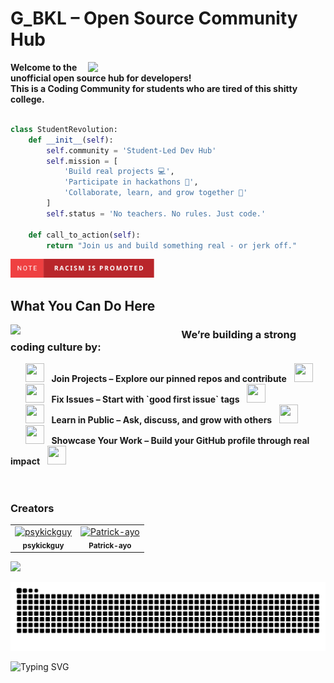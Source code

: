 # G_BKL – Open Source Community Hub 

<img align="right" src="https://user-images.githubusercontent.com/74038190/212750996-938b257b-266c-45a7-9af7-655341c0f58b.gif" width="380">


<div align="left">
    <strong>Welcome to the unofficial open source hub for developers!</strong>
    <br /> 
    <strong>This is a Coding Community for students who are tired of this shitty college.</strong>
</div>

<br /> 

```python
class StudentRevolution:
    def __init__(self):
        self.community = 'Student-Led Dev Hub'
        self.mission = [
            'Build real projects 💻',
            'Participate in hackathons 🧠',
            'Collaborate, learn, and grow together 🚀'
        ]
        self.status = 'No teachers. No rules. Just code.'
    
    def call_to_action(self):
        return "Join us and build something real - or jerk off."
```

<a href="https://github.com/TheJoyboyNika/TheJoyboyNika/blob/main/note-racism-is-promoted.svg">
  <img src="https://raw.githubusercontent.com/TheJoyboyNika/TheJoyboyNika/main/note-racism-is-promoted.svg" width="230" height="30" alt="Racism is promoted badge">
</a>

## What You Can Do Here

<img align="left" src="https://user-images.githubusercontent.com/74038190/216654136-2b97900b-59ee-45c5-87bb-0c359e31dd2f.gif" width="250">


### &nbsp; &nbsp; &nbsp; We’re building a strong coding culture by:

<div align="left">
  &nbsp; &nbsp; &nbsp; <img src="https://cultofthepartyparrot.com/parrots/hd/laptop_parrot.gif" width="30" height="30"/> &nbsp; <strong>Join Projects – Explore our pinned repos and contribute</strong> &nbsp; <img src="https://cultofthepartyparrot.com/parrots/hd/meldparrot.gif" width="30" height="30"/> <br />
    &nbsp; &nbsp; &nbsp; <img src="https://cultofthepartyparrot.com/parrots/hd/githubparrot.gif" width="30" height="30"/> &nbsp; <strong>Fix Issues – Start with `good first issue` tags</strong> &nbsp; <img src="https://cultofthepartyparrot.com/parrots/asyncparrot.gif" width="30" height="30"/> <br />
    &nbsp; &nbsp; &nbsp; <img src="https://cultofthepartyparrot.com/parrots/hd/dealwithitnowparrot.gif" width="30" height="30"/> &nbsp; <strong>Learn in Public – Ask, discuss, and grow with others</strong> &nbsp; <img src="https://cultofthepartyparrot.com/parrots/fixparrot.gif" width="30" height="30"/> <br />
    &nbsp; &nbsp; &nbsp; <img src="https://cultofthepartyparrot.com/parrots/hd/pirateparrot.gif" width="30" height="30"/> &nbsp; <strong>Showcase Your Work – Build your GitHub profile through real impact</strong> &nbsp; <img src="https://cultofthepartyparrot.com/parrots/hd/illuminatiparrot.gif" width="30" height="30"/>
</div>
 <br />
<br />

### Creators

<table>
  <tr>
    <td align="center">
      <a href="https://github.com/psykickguy">
        <img src="https://github.com/psykickguy.png" width="60px;" alt="psykickguy"/>
      </a>
      <br /><sub><b>psykickguy</b></sub>
      <br />
    </td>
    <td align="center">
      <a href="https://github.com/Patrick-ayo">
        <img src="https://github.com/Patrick-ayo.png" width="60px;" alt="Patrick-ayo"/>
      </a>
      <br /><sub><b>Patrick-ayo</b></sub>
      <br />
    </td>
    <!-- Add more contributors here -->
  </tr>
</table>



![](https://komarev.com/ghpvc/?username=TheJoyboyNika)

![snake gif](https://github.com/TheJoyboyNika/TheJoyboyNika/blob/output/github-snake-dark.svg)

 ![Typing SVG](https://readme-typing-svg.demolab.com?font=Fira+Code&size=15&pause=1000&color=36BCF7FF&center=true&vCenter=true&width=435&lines=Building+the+future%2C+one+commit+at+a+time...;Where+code+meets+creativity...;Debugging+the+universe...)
  



<!--
**TheJoyboyNika/TheJoyboyNika** is a ✨ _special_ ✨ repository because its `README.md` (this file) appears on your GitHub profile.

Here are some ideas to get you started:

- 🔭 I’m currently working on ...
- 🌱 I’m currently learning ...
- 👯 I’m looking to collaborate on ...
- 🤔 I’m looking for help with ...
- 💬 Ask me about ...
- 📫 How to reach me: ...
- 😄 Pronouns: ...
- ⚡ Fun fact: ...
-->



